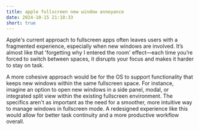 ```yaml
---
title: apple fullscreen new window annoyance
date: 2024-10-15 21:18:33
short: true
---
```


Apple's current approach to fullscreen apps often leaves users with a fragmented experience, especially when new windows are involved. It’s almost like that 'forgetting why I entered the room' effect—each time you’re forced to switch between spaces, it disrupts your focus and makes it harder to stay on task.

A more cohesive approach would be for the OS to support functionality that keeps new windows within the same fullscreen space. For instance, imagine an option to open new windows in a side panel, modal, or integrated split view within the existing fullscreen environment. The specifics aren't as important as the need for a smoother, more intuitive way to manage windows in fullscreen mode. A redesigned experience like this would allow for better task continuity and a more productive workflow overall.
